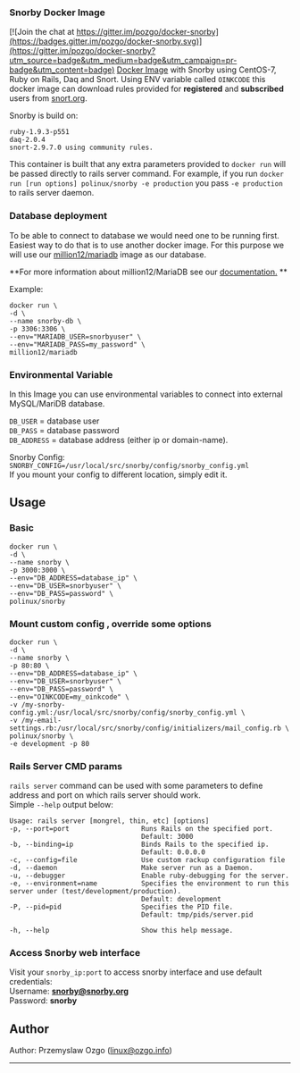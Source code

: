 ### Snorby Docker Image

[![Join the chat at https://gitter.im/pozgo/docker-snorby](https://badges.gitter.im/pozgo/docker-snorby.svg)](https://gitter.im/pozgo/docker-snorby?utm_source=badge&utm_medium=badge&utm_campaign=pr-badge&utm_content=badge)
[Docker Image](https://registry.hub.docker.com/u/polinux/snorby/) with Snorby using CentOS-7, Ruby on Rails, Daq and Snort.
Using ENV variable called `OINKCODE` this docker image can download rules provided for **registered** and **subscribed** users from [snort.org](https://www.snort.org).  

Snorby is build on:  
    
    ruby-1.9.3-p551
    daq-2.0.4
    snort-2.9.7.0 using community rules.  

This container is built that any extra parameters provided to `docker run` will be passed directly to rails server command. For example, if you run `docker run [run options] polinux/snorby -e production` you pass `-e production` to rails server daemon.

### Database deployment 
To be able to connect to database we would need one to be running first. Easiest way to do that is to use another docker image. For this purpose we will use our [million12/mariadb](https://registry.hub.docker.com/u/million12/mariadb/) image as our database.

**For more information about million12/MariaDB see our [documentation.](https://github.com/million12/docker-mariadb) **

Example:  

    docker run \
    -d \
    --name snorby-db \
    -p 3306:3306 \
    --env="MARIADB_USER=snorbyuser" \
    --env="MARIADB_PASS=my_password" \
    million12/mariadb

### Environmental Variable
In this Image you can use environmental variables to connect into external MySQL/MariDB database.  

`DB_USER` = database user  
`DB_PASS` = database password  
`DB_ADDRESS` = database address (either ip or domain-name).

Snorby Config:  
`SNORBY_CONFIG=/usr/local/src/snorby/config/snorby_config.yml`  
If you mount your config to different location, simply edit it.

## Usage
### Basic

    docker run \
    -d \
    --name snorby \
    -p 3000:3000 \
    --env="DB_ADDRESS=database_ip" \
    --env="DB_USER=snorbyuser" \
    --env="DB_PASS=password" \
    polinux/snorby


### Mount custom config , override some options

    docker run \
    -d \
    --name snorby \
    -p 80:80 \
    --env="DB_ADDRESS=database_ip" \
    --env="DB_USER=snorbyuser" \
    --env="DB_PASS=password" \
    --env="OINKCODE=my_oinkcode" \
    -v /my-snorby-config.yml:/usr/local/src/snorby/config/snorby_config.yml \
    -v /my-email-settings.rb:/usr/local/src/snorby/config/initializers/mail_config.rb \
    polinux/snorby \
    -e development -p 80

### Rails Server CMD params
`rails server` command can be used with some parameters to define address and port on which rails server should work.  
Simple `--help` output below:

	Usage: rails server [mongrel, thin, etc] [options]
    -p, --port=port                  Runs Rails on the specified port.
                                     Default: 3000
    -b, --binding=ip                 Binds Rails to the specified ip.
                                     Default: 0.0.0.0
    -c, --config=file                Use custom rackup configuration file
    -d, --daemon                     Make server run as a Daemon.
    -u, --debugger                   Enable ruby-debugging for the server.
    -e, --environment=name           Specifies the environment to run this server under (test/development/production).
                                     Default: development
    -P, --pid=pid                    Specifies the PID file.
                                     Default: tmp/pids/server.pid

    -h, --help                       Show this help message.


### Access Snorby web interface
Visit your `snorby_ip:port` to access snorby interface and use default credentials:  
Username: **snorby@snorby.org**  
Password: **snorby**  

## Author
  
Author: Przemyslaw Ozgo (<linux@ozgo.info>)

---

